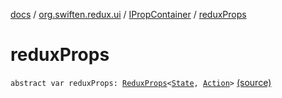 [docs](../../index.md) / [org.swiften.redux.ui](../index.md) / [IPropContainer](index.md) / [reduxProps](./redux-props.md)

# reduxProps

`abstract var reduxProps: `[`ReduxProps`](../-redux-props/index.md)`<`[`State`](index.md#State)`, `[`Action`](index.md#Action)`>` [(source)](https://github.com/protoman92/KotlinRedux/tree/master/common/common-ui/src/main/kotlin/org/swiften/redux/ui/Injector.kt#L53)